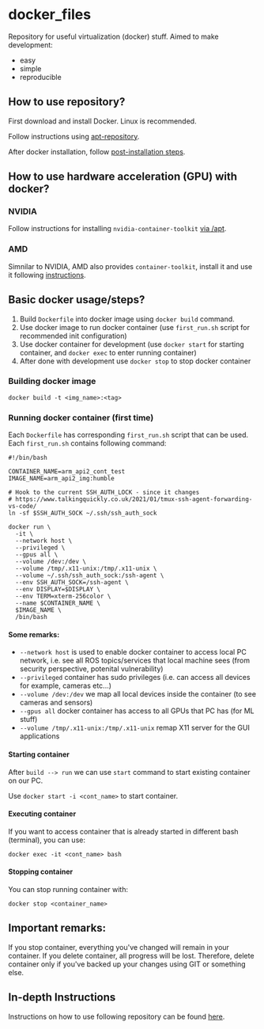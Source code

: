 # docker_files 

Repository for useful virtualization (docker) stuff. 
Aimed to make development: 
- easy
- simple
- reproducible

## How to use repository? 

First download and install Docker. Linux is recommended. 

Follow instructions using [apt-repository](https://docs.docker.com/engine/install/ubuntu/). 

After docker installation, follow [post-installation steps](https://docs.docker.com/engine/install/linux-postinstall/). 

## How to use hardware acceleration (GPU) with docker? 

### NVIDIA
Follow instructions for installing `nvidia-container-toolkit` [via /apt](https://docs.nvidia.com/datacenter/cloud-native/container-toolkit/latest/install-guide.html). 
### AMD
Simnilar to NVIDIA, AMD also provides `container-toolkit`, install it and use it following [instructions](https://instinct.docs.amd.com/projects/container-toolkit/en/latest/container-runtime/migration-guide.html).

## Basic docker usage/steps?

1. Build `Dockerfile` into docker image using `docker build` command.
2. Use docker image to run docker container (use `first_run.sh` script for recommended init configuration) 
3. Use docker container for development (use `docker start` for starting container, and `docker exec` to enter running container)
4. After done with development use `docker stop` to stop docker container

### Building docker image

```
docker build -t <img_name>:<tag> 
```

### Running docker container (first time) 
Each `Dockerfile` has corresponding `first_run.sh` script that can be used. 
Each `first_run.sh` contains following command: 
```
#!/bin/bash

CONTAINER_NAME=arm_api2_cont_test
IMAGE_NAME=arm_api2_img:humble

# Hook to the current SSH_AUTH_LOCK - since it changes
# https://www.talkingquickly.co.uk/2021/01/tmux-ssh-agent-forwarding-vs-code/
ln -sf $SSH_AUTH_SOCK ~/.ssh/ssh_auth_sock

docker run \
  -it \
  --network host \
  --privileged \
  --gpus all \
  --volume /dev:/dev \
  --volume /tmp/.x11-unix:/tmp/.x11-unix \
  --volume ~/.ssh/ssh_auth_sock:/ssh-agent \
  --env SSH_AUTH_SOCK=/ssh-agent \
  --env DISPLAY=$DISPLAY \
  --env TERM=xterm-256color \
  --name $CONTAINER_NAME \
  $IMAGE_NAME \
  /bin/bash
```
#### Some remarks: 
* `--network host` is used to enable docker container to access local PC network, i.e. see all ROS topics/services that local machine sees (from security perspective, potenital vulnerability)
* `--privileged` container has sudo privileges (i.e. can access all devices for example, cameras etc...)
* `--volume /dev:/dev` we map all local devices inside the container (to see cameras and sensors)
* `--gpus all` docker container has access to all GPUs that PC has (for ML stuff)
* `--volume /tmp/.x11-unix:/tmp/.x11-unix` remap X11 server for the GUI applications

#### Starting container

After `build --> run` we can use `start` command to start existing container on our PC. 

Use `docker start -i <cont_name>` to start container. 

#### Executing container 

If you want to access container that is already started in different bash (terminal), you can use: 
```
docker exec -it <cont_name> bash
```
#### Stopping container 

You can stop running container with:
```
docker stop <container_name> 
```

## Important remarks: 

If you stop container, everything you've changed will remain in your container. 
If you delete container, all progress will be lost. Therefore, delete container only if 
you've backed up your changes using GIT or something else. 

## In-depth Instructions 

Instructions on how to use following repository can be found [here](https://github.com/larics/docker_files/wiki).  

